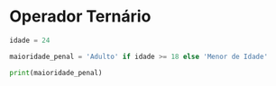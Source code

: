 # Operador Ternário


```python
idade = 24

maioridade_penal = 'Adulto' if idade >= 18 else 'Menor de Idade'

print(maioridade_penal)
```